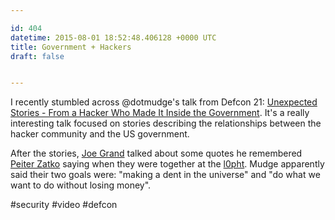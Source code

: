 ```yaml
---

id: 404
datetime: 2015-08-01 18:52:48.406128 +0000 UTC
title: Government + Hackers
draft: false


---
```


I recently stumbled across @dotmudge's talk from Defcon 21: [Unexpected Stories - From a Hacker Who Made It Inside the Government](https://www.youtube.com/watch?v=h9wXq6oRBnI&feature=youtu.be). It's a really interesting talk focused on stories describing the relationships between the hacker community and the US government.

After the stories, [Joe Grand](https://en.wikipedia.org/wiki/Joe_Grand) talked about some quotes he remembered  [Peiter Zatko](https://en.wikipedia.org/wiki/Peiter_Zatko) saying when they were together at the [l0pht](https://en.wikipedia.org/wiki/L0pht). Mudge apparently said their two goals were: "making a dent in the universe" and "do what we want to do without losing money".

#security #video #defcon
